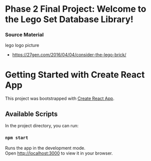# Phase 2 Final Project: Welcome to the Lego Set Database Library!



### Source Material

lego logo picture
- https://27gen.com/2016/04/04/consider-the-lego-brick/



# Getting Started with Create React App

This project was bootstrapped with [Create React App](https://github.com/facebook/create-react-app).

## Available Scripts

In the project directory, you can run:

### `npm start`

Runs the app in the development mode.\
Open [http://localhost:3000](http://localhost:3000) to view it in your browser.


